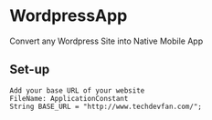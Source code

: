 # WordpressApp

Convert any Wordpress Site into Native Mobile App


## Set-up

```
Add your base URL of your website
FileName: ApplicationConstant
String BASE_URL = "http://www.techdevfan.com/";
```
